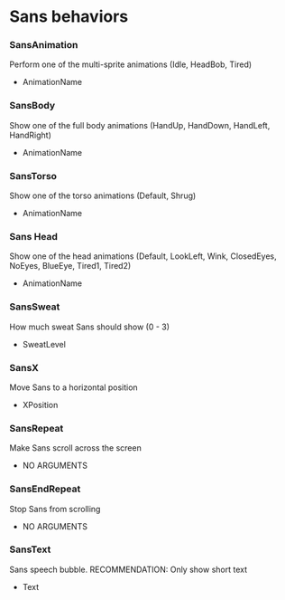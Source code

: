 # Sans behaviors #

### SansAnimation ###
Perform one of the multi-sprite animations (Idle, HeadBob, Tired)

* AnimationName

### SansBody ###
Show one of the full body animations (HandUp, HandDown, HandLeft, HandRight)

* AnimationName

### SansTorso ###
Show one of the torso animations (Default, Shrug)

* AnimationName

### Sans Head ###
Show one of the head animations (Default, LookLeft, Wink, ClosedEyes, NoEyes, BlueEye, Tired1, Tired2)

* AnimationName

### SansSweat ###
How much sweat Sans should show (0 - 3)

* SweatLevel

### SansX ###
Move Sans to a horizontal position

* XPosition

### SansRepeat ###
Make Sans scroll across the screen

* NO ARGUMENTS

### SansEndRepeat ###
Stop Sans from scrolling

* NO ARGUMENTS

### SansText ###
Sans speech bubble.
RECOMMENDATION: Only show short text

* Text

